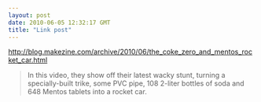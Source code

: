 ```yaml
---
layout: post
date: 2010-06-05 12:32:17 GMT
title: "Link post"
---
```

<http://blog.makezine.com/archive/2010/06/the_coke_zero_and_mentos_rocket_car.html>

> In this video, they show off their latest wacky stunt, turning a specially-built trike, some PVC pipe, 108 2-liter bottles of soda and 648 Mentos tablets into a rocket car. 